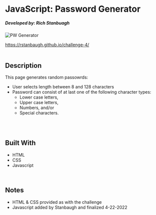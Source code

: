 # JavaScript: Password Generator
#####  Developed by: Rich Stanbuagh <br />


![PW Generator](./assets/images/Challenge%203%20Screen%20Shot.png)

https://rstanbaugh.github.io/challenge-4/
<br />
<br />

## Description
This page generates random passowrds:
- User selects length between 8 and 128 characters
- Password can consist of at last one of the following character types:
  - Lower case letters,
  - Upper case letters,
  - Numbers, and/or
  - Special characters.
<br />
<br />

## Built With <br />
* HTML <br />
* CSS <br />
* Javascript <br />
<br />

## Notes
* HTML & CSS provided as with the challenge
* Javascript added by Stanbaugh and finalized 4-22-2022
